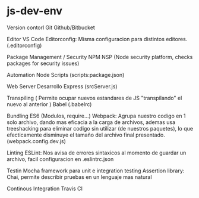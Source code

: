 # js-dev-env

Version contorl
    Git
    Github/Bitbucket

Editor
    VS Code
    Editorconfig: Misma configuracion para distintos editores. (.editorconfig)

Package Management / Security
    NPM
    NSP (Node security platform, checks packages for security issues)

Automation
    Node Scripts (scripts:package.json)

Web Server Desarrollo
    Express (srcServer.js)

Transpiling ( Permite ocupar nuevos estandares de JS "transpilando" el nuevo al anterior )
    Babel (.babelrc)

Bundling
    ES6 (Modulos, require...)
    Webpack:
        Agrupa nuestro codigo en 1 solo archivo, dando mas eficacia a la carga de archivos, ademas
        usa treeshacking para eliminar codigo sin utilizar (de nuestros paquetes), lo que efecticamente
        disminuye el tamaño del archivo final presentado. (webpack.config.dev.js)

Linting
    ESLint: Nos avisa de errores sintaxicos al momento de guardar un archivo, facil configuracion en .eslintrc.json

Testin
    Mocha framework para unit e integration testing
    Assertion library:
        Chai, permite describir pruebas en un lenguaje mas natural

Continous Integration
    Travis CI